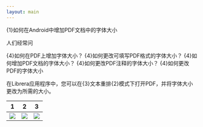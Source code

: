 ```yaml
---
layout: main
---
```


{1}如何在Android中增加PDF文档中的字体大小

人们经常问

{4}如何在PDF上增加字体大小？
{4}如何更改可填写PDF格式的字体大小？
{4}如何增加PDF文档的字体大小？
{4}如何更改PDF注释的字体大小？
{4}如何更改PDF的字体大小

在Librera应用程序中，您可以在{3}文本重排{2}模式下打开PDF，并将字体大小更改为所需的大小。

|1|2|3|
|-|-|-|
|![](1.png)|![](2.png)|![](3.png)|
